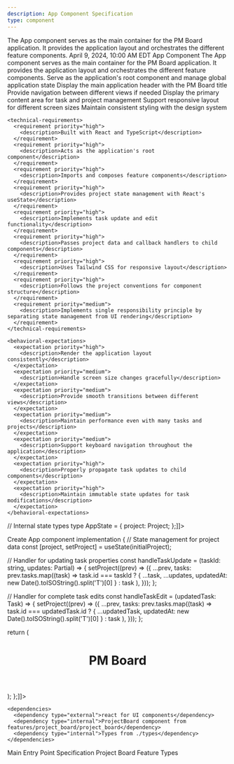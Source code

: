 ```yaml
---
description: App Component Specification
type: component
---
```


<specification>
  <meta>
    <title>App Component Specification</title>
    <description>The App component serves as the main container for the PM Board application. It provides the application layout and orchestrates the different feature components.</description>
    <created-at utc-timestamp="1712678400">April 9, 2024, 10:00 AM EDT</created-at>
    <applies-to>
      <file-matcher glob="src/app.tsx">App Component</file-matcher>
    </applies-to>
  </meta>

  <overview>
    <description>The App component serves as the main container for the PM Board application. It provides the application layout and orchestrates the different feature components.</description>
    <responsibility>Serve as the application's root component and manage global application state</responsibility>
  </overview>

  <requirements>
    <functional-requirements>
      <requirement priority="high">
        <description>Display the main application header with the PM Board title</description>
      </requirement>
      <requirement priority="medium">
        <description>Provide navigation between different views if needed</description>
      </requirement>
      <requirement priority="high">
        <description>Display the primary content area for task and project management</description>
      </requirement>
      <requirement priority="medium">
        <description>Support responsive layout for different screen sizes</description>
      </requirement>
      <requirement priority="high">
        <description>Maintain consistent styling with the design system</description>
      </requirement>
    </functional-requirements>

    <technical-requirements>
      <requirement priority="high">
        <description>Built with React and TypeScript</description>
      </requirement>
      <requirement priority="high">
        <description>Acts as the application's root component</description>
      </requirement>
      <requirement priority="high">
        <description>Imports and composes feature components</description>
      </requirement>
      <requirement priority="high">
        <description>Provides project state management with React's useState</description>
      </requirement>
      <requirement priority="high">
        <description>Implements task update and edit functionality</description>
      </requirement>
      <requirement priority="high">
        <description>Passes project data and callback handlers to child components</description>
      </requirement>
      <requirement priority="high">
        <description>Uses Tailwind CSS for responsive layout</description>
      </requirement>
      <requirement priority="high">
        <description>Follows the project conventions for component structure</description>
      </requirement>
      <requirement priority="medium">
        <description>Implements single responsibility principle by separating state management from UI rendering</description>
      </requirement>
    </technical-requirements>

    <behavioral-expectations>
      <expectation priority="high">
        <description>Render the application layout consistently</description>
      </expectation>
      <expectation priority="medium">
        <description>Handle screen size changes gracefully</description>
      </expectation>
      <expectation priority="medium">
        <description>Provide smooth transitions between different views</description>
      </expectation>
      <expectation priority="medium">
        <description>Maintain performance even with many tasks and projects</description>
      </expectation>
      <expectation priority="medium">
        <description>Support keyboard navigation throughout the application</description>
      </expectation>
      <expectation priority="high">
        <description>Properly propagate task updates to child components</description>
      </expectation>
      <expectation priority="high">
        <description>Maintain immutable state updates for task modifications</description>
      </expectation>
    </behavioral-expectations>
  </requirements>

  <interfaces>
    <interface type="props">
      <definition><![CDATA[type AppProps = {
  // App has no props as it's the root component
};

// Internal state types
type AppState = {
  project: Project;
};]]></definition>
    </interface>
  </interfaces>

  <implementation>
    <files>
      <file path="src/app.tsx" action="create">
        <changes>Create App component implementation</changes>
        <example><![CDATA[// App component implements the main application shell
export const App: React.FC = () => {
  // State management for project data
  const [project, setProject] = useState<Project>(initialProject);

  // Handler for updating task properties
  const handleTaskUpdate = (taskId: string, updates: Partial<Task>) => {
    setProject((prev) => ({
      ...prev,
      tasks: prev.tasks.map((task) =>
        task.id === taskId ? {
          ...task,
          ...updates,
          updatedAt: new Date().toISOString().split('T')[0]
        } : task
      ),
    }));
  };

  // Handler for complete task edits
  const handleTaskEdit = (updatedTask: Task) => {
    setProject((prev) => ({
      ...prev,
      tasks: prev.tasks.map((task) =>
        task.id === updatedTask.id ? { ...updatedTask, updatedAt: new Date().toISOString().split('T')[0] } : task
      ),
    }));
  };

  return (
    <div className="min-h-screen bg-gray-100">
      <header className="bg-white shadow-sm">
        <div className="max-w-7xl mx-auto px-4 py-4">
          <h1 className="text-2xl font-bold text-gray-900">PM Board</h1>
        </div>
      </header>
      <main className="max-w-7xl mx-auto px-4 py-6">
        <ProjectBoard
          project={project}
          onTaskUpdate={handleTaskUpdate}
          onTaskEdit={handleTaskEdit}
        />
      </main>
    </div>
  );
};]]></example>
      </file>
    </files>

    <dependencies>
      <dependency type="external">react for UI components</dependency>
      <dependency type="internal">ProjectBoard component from features/project_board/project_board</dependency>
      <dependency type="internal">Types from ./types</dependency>
    </dependencies>
  </implementation>

  <references>
    <reference href="./main.specs.md">Main Entry Point Specification</reference>
    <reference href="./features/project_board/project_board.package_specs.md">Project Board Feature</reference>
    <reference href="./types.specs.md">Types</reference>
  </references>
</specification>
